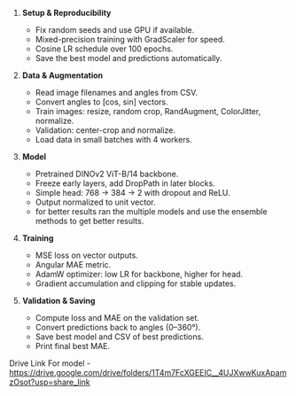 1. **Setup & Reproducibility**  
   - Fix random seeds and use GPU if available.  
   - Mixed-precision training with GradScaler for speed.  
   - Cosine LR schedule over 100 epochs.  
   - Save the best model and predictions automatically.

2. **Data & Augmentation**  
   - Read image filenames and angles from CSV.  
   - Convert angles to [cos, sin] vectors.  
   - Train images: resize, random crop, RandAugment, ColorJitter, normalize.  
   - Validation: center-crop and normalize.  
   - Load data in small batches with 4 workers.

3. **Model**  
   - Pretrained DINOv2 ViT-B/14 backbone.  
   - Freeze early layers, add DropPath in later blocks.  
   - Simple head: 768 → 384 → 2 with dropout and ReLU.  
   - Output normalized to unit vector.
   - for better results ran the multiple models and use the ensemble methods to get better results.

4. **Training**  
   - MSE loss on vector outputs.  
   - Angular MAE metric.  
   - AdamW optimizer: low LR for backbone, higher for head.  
   - Gradient accumulation and clipping for stable updates.

5. **Validation & Saving**  
   - Compute loss and MAE on the validation set.  
   - Convert predictions back to angles (0–360°).  
   - Save best model and CSV of best predictions.  
   - Print final best MAE.  


Drive Link For model - https://drive.google.com/drive/folders/1T4m7FcXGEEIC__4UJXwwKuxApamzOsot?usp=share_link

